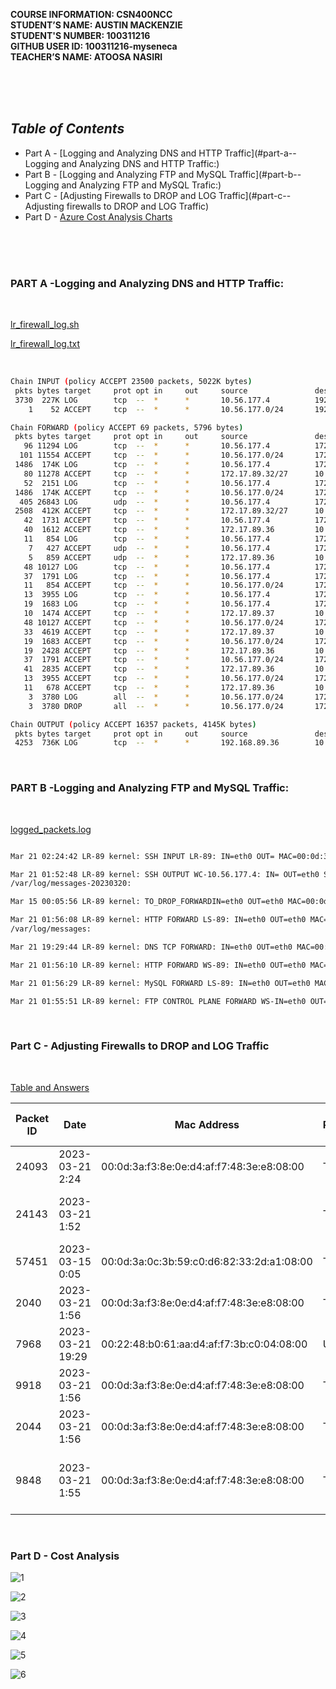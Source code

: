 **COURSE INFORMATION:  CSN400NCC**\
**STUDENT’S NAME:  AUSTIN MACKENZIE**\
**STUDENT'S NUMBER: 100311216**\
**GITHUB USER ID: 100311216-myseneca**\
**TEACHER’S NAME:  ATOOSA NASIRI**

<br>
<br>
<br>


## ***Table of Contents*** 
* Part A - [Logging and Analyzing DNS and HTTP Traffic](#part-a--Logging and Analyzing DNS and HTTP Traffic:)
* Part B - [Logging and Analyzing FTP and MySQL Traffic](#part-b--Logging and Analyzing FTP and MySQL Trafic:)
* Part C - [Adjusting Firewalls to DROP and LOG Traffic](#part-c--Adjusting firewalls to DROP and LOG Traffic)
* Part D - [Azure Cost Analysis Charts](#part-d---cost-analysis)

<br>
<br>
<bR>


### **PART A** -Logging and Analyzing DNS and HTTP Traffic: 

<br>

[lr_firewall_log.sh](https://github.com/130011216-myseneca/CSN400-Capstone/blob/main/Checkpoint7/LoggingPackets/lr_firewall_log.sh)

[lr_firewall_log.txt](https://github.com/130011216-myseneca/CSN400-Capstone/blob/main/Checkpoint7/LoggingPackets/lr_firewalls_log.txt )


<br>

```bash
Chain INPUT (policy ACCEPT 23500 packets, 5022K bytes)
 pkts bytes target     prot opt in     out     source               destination
 3730  227K LOG        tcp  --  *      *       10.56.177.4          192.168.89.36        tcp dpt:22 LOG flags 0 level 4 prefix "SSH INPUT LR-89: "
    1    52 ACCEPT     tcp  --  *      *       10.56.177.0/24       192.168.89.36        tcp dpt:22 state NEW

Chain FORWARD (policy ACCEPT 69 packets, 5796 bytes)
 pkts bytes target     prot opt in     out     source               destination
   96 11294 LOG        tcp  --  *      *       10.56.177.4          172.17.89.37         tcp dpt:22 LOG flags 0 level 4 prefix "SSH FORWARD LS-89: "
  101 11554 ACCEPT     tcp  --  *      *       10.56.177.0/24       172.17.89.32/27      tcp dpt:22
 1486  174K LOG        tcp  --  *      *       10.56.177.4          172.17.89.36         tcp dpt:3389 LOG flags 0 level 4 prefix "RDP FORWARD WS-89: "
   80 11278 ACCEPT     tcp  --  *      *       172.17.89.32/27      10.56.177.0/24       tcp spt:22
   52  2151 LOG        tcp  --  *      *       10.56.177.4          172.17.89.36         tcp dpt:53 LOG flags 0 level 4 prefix "DNS TCP FORWARD: "
 1486  174K ACCEPT     tcp  --  *      *       10.56.177.0/24       172.17.89.32/27      tcp dpt:3389
  405 26843 LOG        udp  --  *      *       10.56.177.4          172.17.89.36         udp dpt:53 LOG flags 0 level 4 prefix "DNS UDP FORWARD: "
 2508  412K ACCEPT     tcp  --  *      *       172.17.89.32/27      10.56.177.0/24       tcp spt:3389
   42  1731 ACCEPT     tcp  --  *      *       10.56.177.4          172.17.89.36         tcp dpt:53
   40  1612 ACCEPT     tcp  --  *      *       172.17.89.36         10.56.177.4          tcp spt:53
   11   854 LOG        tcp  --  *      *       10.56.177.4          172.17.89.37         tcp dpt:3306 LOG flags 0 level 4 prefix "MySQL FORWARD LS-89: "
    7   427 ACCEPT     udp  --  *      *       10.56.177.4          172.17.89.36         udp dpt:53
    5   859 ACCEPT     udp  --  *      *       172.17.89.36         10.56.177.4          udp spt:53
   48 10127 LOG        tcp  --  *      *       10.56.177.4          172.17.89.37         tcp dpt:80 LOG flags 0 level 4 prefix "HTTP FORWARD LS-89: "
   37  1791 LOG        tcp  --  *      *       10.56.177.4          172.17.89.36         tcp dpt:21 LOG flags 0 level 4 prefix "FTP CONTROL PLANE FORWARD WS-"
   11   854 ACCEPT     tcp  --  *      *       10.56.177.0/24       172.17.89.37         tcp dpt:3306
   13  3955 LOG        tcp  --  *      *       10.56.177.4          172.17.89.36         tcp dpts:50000:51000 LOG flags 0 level 4 prefix "FTP DATA PLANE FORWARD WS-89:"
   19  1683 LOG        tcp  --  *      *       10.56.177.4          172.17.89.36         tcp dpt:80 LOG flags 0 level 4 prefix "HTTP FORWARD WS-89: "
   10  1474 ACCEPT     tcp  --  *      *       172.17.89.37         10.56.177.0/24       tcp spt:3306
   48 10127 ACCEPT     tcp  --  *      *       10.56.177.0/24       172.17.89.37         tcp dpt:80
   33  4619 ACCEPT     tcp  --  *      *       172.17.89.37         10.56.177.0/24       tcp spt:80
   19  1683 ACCEPT     tcp  --  *      *       10.56.177.0/24       172.17.89.36         tcp dpt:80
   19  2428 ACCEPT     tcp  --  *      *       172.17.89.36         10.56.177.0/24       tcp spt:80
   37  1791 ACCEPT     tcp  --  *      *       10.56.177.0/24       172.17.89.36         tcp dpt:21
   41  2835 ACCEPT     tcp  --  *      *       172.17.89.36         10.56.177.0/24       tcp spt:21
   13  3955 ACCEPT     tcp  --  *      *       10.56.177.0/24       172.17.89.36         tcp dpts:50000:51000
   11   678 ACCEPT     tcp  --  *      *       172.17.89.36         10.56.177.0/24       tcp spts:50000:51000
    3  3780 LOG        all  --  *      *       10.56.177.0/24       172.17.89.36         LOG flags 0 level 4 prefix "TO_DROP_FORWARD"
    3  3780 DROP       all  --  *      *       10.56.177.0/24       172.17.89.36

Chain OUTPUT (policy ACCEPT 16357 packets, 4145K bytes)
 pkts bytes target     prot opt in     out     source               destination
 4253  736K LOG        tcp  --  *      *       192.168.89.36        10.56.177.4          tcp spt:22 LOG flags 0 level 4 prefix "SSH OUTPUT WC-10.56.177.4: "


```
<br>



### **PART B** -Logging and Analyzing FTP and MySQL Traffic: 
<br>

[logged_packets.log](https://github.com/130011216-myseneca/CSN400-Capstone/blob/main/Checkpoint7/FilteringLoggedPackets/logged_packets.log)

```bash

Mar 21 02:24:42 LR-89 kernel: SSH INPUT LR-89: IN=eth0 OUT= MAC=00:0d:3a:f3:8e:0e:d4:af:f7:48:3e:e8:08:00 SRC=10.56.177.4 DST=192.168.89.36 LEN=40 TOS=0x00 PREC=0x00 TTL=128 ID=24093 DF PROTO=TCP SPT=49768 DPT=22 WINDOW=2047 RES=0x00 ACK URGP=0

Mar 21 01:52:48 LR-89 kernel: SSH OUTPUT WC-10.56.177.4: IN= OUT=eth0 SRC=192.168.89.36 DST=10.56.177.4 LEN=116 TOS=0x08 PREC=0x40 TTL=64 ID=24143 DF PROTO=TCP SPT=22 DPT=49768 WINDOW=405 RES=0x00 ACK PSH URGP=0
/var/log/messages-20230320:

Mar 15 00:05:56 LR-89 kernel: TO_DROP_FORWARDIN=eth0 OUT=eth0 MAC=00:0d:3a:0c:3b:59:c0:d6:82:33:2d:a1:08:00 SRC=10.56.177.4 DST=172.17.89.37 LEN=52 TOS=0x00 PREC=0x00 TTL=127 ID=57451 DF PROTO=TCP SPT=51318 DPT=21 WINDOW=64240 RES=0x00 SYN URGP=0

Mar 21 01:56:08 LR-89 kernel: HTTP FORWARD LS-89: IN=eth0 OUT=eth0 MAC=00:0d:3a:f3:8e:0e:d4:af:f7:48:3e:e8:08:00 SRC=10.56.177.4 DST=172.17.89.37 LEN=52 TOS=0x00 PREC=0x00 TTL=127 ID=2040 DF PROTO=TCP SPT=50400 DPT=80 WINDOW=64240 RES=0x00 SYN URGP=0
/var/log/messages:

Mar 21 19:29:44 LR-89 kernel: DNS TCP FORWARD: IN=eth0 OUT=eth0 MAC=00:22:48:b0:61:aa:d4:af:f7:3b:c0:04:08:00 SRC=10.56.177.4 DST=172.17.89.36 LEN=41 TOS=0x00 PREC=0x00 TTL=127 ID=7968 DF PROTO=TCP SPT=50787 DPT=53 WINDOW=2052 RES=0x00 ACK PSH URGP=0

Mar 21 01:56:10 LR-89 kernel: HTTP FORWARD WS-89: IN=eth0 OUT=eth0 MAC=00:0d:3a:f3:8e:0e:d4:af:f7:48:3e:e8:08:00 SRC=10.56.177.4 DST=172.17.89.36 LEN=52 TOS=0x00 PREC=0x00 TTL=127 ID=9918 DF PROTO=TCP SPT=50403 DPT=80 WINDOW=64240 RES=0x00 SYN URGP=0

Mar 21 01:56:29 LR-89 kernel: MySQL FORWARD LS-89: IN=eth0 OUT=eth0 MAC=00:0d:3a:f3:8e:0e:d4:af:f7:48:3e:e8:08:00 SRC=10.56.177.4 DST=172.17.89.37 LEN=40 TOS=0x00 PREC=0x00 TTL=127 ID=2044 DF PROTO=TCP SPT=50105 DPT=3306 WINDOW=0 RES=0x00 ACK RST URGP=0

Mar 21 01:55:51 LR-89 kernel: FTP CONTROL PLANE FORWARD WS-IN=eth0 OUT=eth0 MAC=00:0d:3a:f3:8e:0e:d4:af:f7:48:3e:e8:08:00 SRC=10.56.177.4 DST=172.17.89.36 LEN=52 TOS=0x00 PREC=0x00 TTL=127 ID=9848 DF PROTO=TCP SPT=50391 DPT=21 WINDOW=64240 RES=0x00 SYN URGP=0
```

<br>

### **Part C** - Adjusting Firewalls to DROP and LOG Traffic
<br>


[Table and Answers](https://github.com/130011216-myseneca/CSN400-Capstone/blob/73cefc631e25f49a6eaac536eff2335bbc0bb021/Checkpoint7/Table/Chart.pdf)

| Packet ID | Date                | Mac Address                                 | Protocol | Source Address | Dest. Address | Source Port | Dest. Port | Packet Length | LOG prefix               | Time To Live |
|-----------|---------------------|---------------------------------------------|----------|----------------|---------------|-------------|------------|---------------|--------------------------|--------------|
| 24093     | 2023-03-21 2:24     | 00:0d:3a:f3:8e:0e:d4:af:f7:48:3e:e8:08:00     | TCP      | 10.56.177.4    | 192.168.89.36 | 49768       | 22         | 40            | SSH INPUT LS-89         | 128          |
| 24143     | 2023-03-21 1:52     |                                             | TCP      | 192.168.89.36  | 10.56.177.4   | 22          | 49768      | 116           | SSH OUTPUT WC-10.56.177.4 | 64           |
| 57451     | 2023-03-15 0:05     | 00:0d:3a:0c:3b:59:c0:d6:82:33:2d:a1:08:00     | TCP      | 10.56.177.4    | 172.17.89.37 | 51318       | 21         | 52            | DNS UDP FORWARD:         | 127          |
| 2040      | 2023-03-21 1:56     | 00:0d:3a:f3:8e:0e:d4:af:f7:48:3e:e8:08:00     | TCP      | 10.56.177.4    | 172.17.89.37 | 50400       | 80         | 52            | HTTP FORWARD WS-89       | 127          |
| 7968      | 2023-03-21 19:29    | 00:22:48:b0:61:aa:d4:af:f7:3b:c0:04:08:00     | UDP      | 10.56.177.4    | 172.17.89.36 | 50787       | 53         | 41            | DNS TCP FORWARD          | 127          |
| 9918      | 2023-03-21 1:56     | 00:0d:3a:f3:8e:0e:d4:af:f7:48:3e:e8:08:00     | TCP      | 10.56.177.4    | 172.17.89.36 | 50403       | 80         | 52            | HTTP FORWARD LS-89       | 127          |
| 2044      | 2023-03-21 1:56     | 00:0d:3a:f3:8e:0e:d4:af:f7:48:3e:e8:08:00     | TCP      | 10.56.177.4    | 172.17.89.37 | 50105       | 3306       | 40            | MySQL FORWARD LS-89      | 127          |
| 9848      | 2023-03-21 1:55     | 00:0d:3a:f3:8e:0e:d4:af:f7:48:3e:e8:08:00	  | TCP	     | 10.56.177.4    | 172.17.89.36 | 50391	   | 21         | 52	        |FTP CONTROL PLANE FORWARD WS-|	127


<br>

### **Part D** - Cost Analysis

![1](https://github.com/130011216-myseneca/CSN400-Capstone/blob/main/Checkpoint7/Graphs/1.jpg)

![2](https://github.com/130011216-myseneca/CSN400-Capstone/blob/0b70d944cf011827af14eedc6472432fe383744c/Checkpoint7/Graphs/2.jpg)

![3](https://github.com/130011216-myseneca/CSN400-Capstone/blob/main/Checkpoint7/Graphs/3.jpg)

![4](https://github.com/130011216-myseneca/CSN400-Capstone/blob/main/Checkpoint7/Graphs/4.jpg)

![5](https://github.com/130011216-myseneca/CSN400-Capstone/blob/main/Checkpoint7/Graphs/5.jpg)

![6](https://github.com/130011216-myseneca/CSN400-Capstone/blob/main/Checkpoint7/Graphs/6.jpg)